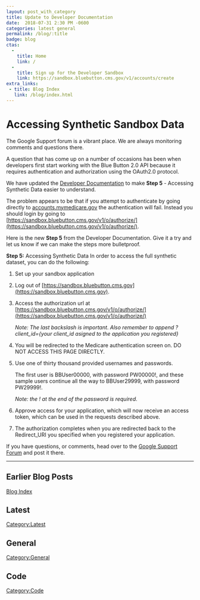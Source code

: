 ```yaml
---
layout: post_with_category
title: Update to Developer Documentation
date:  2018-07-31 2:30 PM -0600
categories: latest general
permalink: /blog/:title
badge: blog
ctas:
  - 
    title: Home
    link: /
  -
    title: Sign up for the Developer Sandbox
    link: https://sandbox.bluebutton.cms.gov/v1/accounts/create
extra_links:
 - title: Blog Index
   link: /blog/index.html
---
```

# Accessing Synthetic Sandbox Data

The Google Support forum is a vibrant place. 
We are always monitoring comments and questions there. 

A question that has come up on a number of occasions has been when developers first 
start working with the Blue Button 2.0 API because it requires authentication and
authorization using the OAuth2.0 protocol.

We have updated the [Developer Documentation](https://bluebutton.cms.gov/developers/) to
make **Step 5** - Accessing Synthetic Data easier to understand.

The problem appears to be that if you attempt to authenticate by going directly to 
[accounts.mymedicare.gov](https://mymedicare.gov) the authentication will fail. 
Instead you should login by going to [https://sandbox.bluebutton.cms.gov/v1/o/authorize/](https://sandbox.bluebutton.cms.gov/v1/o/authorize/).

Here is the new **Step 5** from the Developer Documentation. Give it a try and 
let us know if we can make the steps more bulletproof.

**Step 5:** Accessing Synthetic Data
In order to access the full synthetic dataset, you can do the following:
1. Set up your sandbox application
2. Log out of [https://sandbox.bluebutton.cms.gov](https://sandbox.bluebutton.cms.gov).
3. Access the authorization url at [https://sandbox.bluebutton.cms.gov/v1/o/authorize/](https://sandbox.bluebutton.cms.gov/v1/o/authorize/) 

    *Note: The last backslash is important*.
    *Also remember to append ?client_id={your client_id asigned to the application you registered}*

4. You will be redirected to the Medicare authentication screen on. DO NOT ACCESS THIS PAGE DIRECTLY. 
5. Use one of thirty thousand provided usernames and passwords. 

    The first user is BBUser00000, with password PW00000!, and these sample users continue all the way to BBUser29999, with password PW29999!. 
    
    *Note: the ! at the end of the password is required*.

6. Approve access for your application, which will now receive an access token, which can be used in the requests described above.

7. The authorization completes when you are redirected back to the Redirect_URI you specified when you registered your application.

If you have questions, or comments, head over to the 
[Google Support Forum](https://groups.google.com/forum/#!forum/developer-group-for-cms-blue-button-api) and post it there.


---
## Earlier Blog Posts

[Blog Index](/blog/)

## Latest
[Category:Latest](/blog/category/latest.html)

## General
[Category:General](/blog/category/general.html)

## Code
[Category:Code](/blog/category/code.html)
